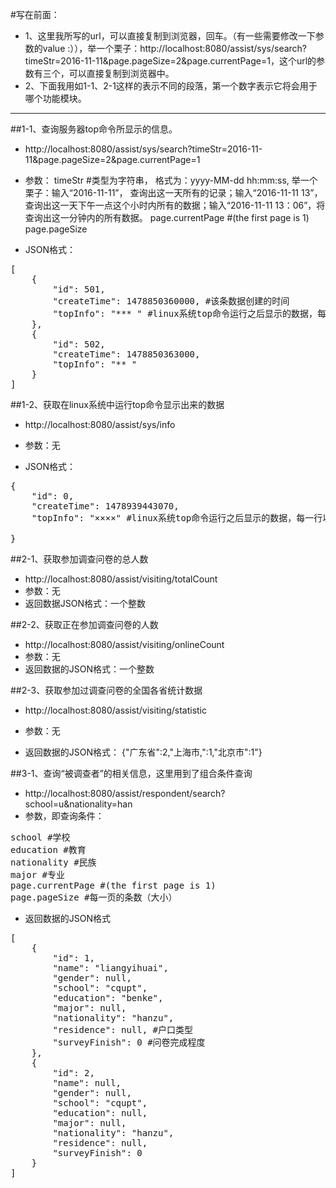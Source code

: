 #写在前面：
* 1、这里我所写的url，可以直接复制到浏览器，回车。（有一些需要修改一下参数的value :）），举一个栗子：http://localhost:8080/assist/sys/search?timeStr=2016-11-11&page.pageSize=2&page.currentPage=1，这个url的参数有三个，可以直接复制到浏览器中。
* 2、下面我用如1-1、2-1这样的表示不同的段落，第一个数字表示它将会用于哪个功能模块。

***
##1-1、查询服务器top命令所显示的信息。
* http://localhost:8080/assist/sys/search?timeStr=2016-11-11&page.pageSize=2&page.currentPage=1

* 参数：
    timeStr #类型为字符串， 格式为：yyyy-MM-dd hh:mm:ss, 举一个栗子：输入“2016-11-11”， 查询出这一天所有的记录；输入“2016-11-11 13”，查询出这一天下午一点这个小时内所有的数据；输入“2016-11-11 13：06”，将查询出这一分钟内的所有数据。
    page.currentPage  #(the first page is 1)
    page.pageSize

* JSON格式：
<pre>
[
    {
        "id": 501,
        "createTime": 1478850360000, #该条数据创建的时间
        "topInfo": "*** " #linux系统top命令运行之后显示的数据，每一行以回车符结尾
    },
    {
        "id": 502,
        "createTime": 1478850363000,
        "topInfo": "** "
    }
]
</pre>

##1-2、获取在linux系统中运行top命令显示出来的数据
* http://localhost:8080/assist/sys/info

* 参数：无

* JSON格式：
<pre>
{
    "id": 0,
    "createTime": 1478939443070,
    "topInfo": "××××" #linux系统top命令运行之后显示的数据，每一行以回车符结尾

}
</pre>

##2-1、获取参加调查问卷的总人数
* http://localhost:8080/assist/visiting/totalCount
* 参数：无
* 返回数据JSON格式：一个整数

##2-2、获取正在参加调查问卷的人数
* http://localhost:8080/assist/visiting/onlineCount
* 参数：无
* 返回数据的JSON格式：一个整数

##2-3、获取参加过调查问卷的全国各省统计数据
* http://localhost:8080/assist/visiting/statistic
* 参数：无

* 返回数据的JSON格式：
{"广东省":2,"上海市‚":1,"北京市":1"}


##3-1、查询“被调查者”的相关信息，这里用到了组合条件查询
* http://localhost:8080/assist/respondent/search?school=u&nationality=han
* 参数，即查询条件：
<pre>
school #学校
education #教育
nationality #民族
major #专业
page.currentPage #(the first page is 1)
page.pageSize #每一页的条数（大小）
</pre>
  
* 返回数据的JSON格式
<pre>
[
    {
        "id": 1,
        "name": "liangyihuai",
        "gender": null,
        "school": "cqupt",
        "education": "benke",
        "major": null,
        "nationality": "hanzu",
        "residence": null, #户口类型
        "surveyFinish": 0 #问卷完成程度
    },
    {
        "id": 2,
        "name": null,
        "gender": null,
        "school": "cqupt",
        "education": null,
        "major": null,
        "nationality": "hanzu",
        "residence": null,
        "surveyFinish": 0
    }
]
</pre>
